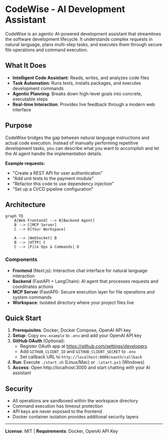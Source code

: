 # CodeWise - AI Development Assistant

CodeWise is an agentic AI-powered development assistant that streamlines the software development lifecycle. It understands complex requests in natural language, plans multi-step tasks, and executes them through secure file operations and command execution.

## What It Does

- **Intelligent Code Assistant**: Reads, writes, and analyzes code files
- **Task Automation**: Runs tests, installs packages, and executes development commands  
- **Agentic Planning**: Breaks down high-level goals into concrete, executable steps
- **Real-time Interaction**: Provides live feedback through a modern web interface

## Purpose

CodeWise bridges the gap between natural language instructions and actual code execution. Instead of manually performing repetitive development tasks, you can describe what you want to accomplish and let the AI agent handle the implementation details.

**Example requests:**
- "Create a REST API for user authentication"
- "Add unit tests to the payment module" 
- "Refactor this code to use dependency injection"
- "Set up a CI/CD pipeline configuration"

## Architecture

```mermaid
graph TD
    A[Web Frontend] --> B[Backend Agent]
    B --> C[MCP Server]
    C --> D[Your Workspace]
    
    A --> |WebSocket| B
    B --> |HTTP| C
    C --> |File Ops & Commands| D
```

### Components

- **Frontend** (Next.js): Interactive chat interface for natural language interaction
- **Backend** (FastAPI + LangChain): AI agent that processes requests and coordinates actions
- **MCP Server** (FastAPI): Secure execution layer for file operations and system commands
- **Workspace**: Isolated directory where your project files live

## Quick Start

1. **Prerequisites**: Docker, Docker Compose, OpenAI API key
2. **Setup**: Copy `env.example` to `.env` and add your OpenAI API key
3. **GitHub OAuth** (Optional): 
   - Register OAuth app at https://github.com/settings/developers
   - Add `GITHUB_CLIENT_ID` and `GITHUB_CLIENT_SECRET` to `.env`
   - Set callback URL to `http://localhost:8000/oauth/callback`
4. **Run**: Execute `./start.sh` (Linux/Mac) or `.\start.ps1` (Windows)
5. **Access**: Open http://localhost:3000 and start chatting with your AI assistant

## Security

- All operations are sandboxed within the workspace directory
- Command execution has timeout protection
- API keys are never exposed to the frontend
- Docker container isolation provides additional security layers

---

**License**: MIT | **Requirements**: Docker, OpenAI API Key 
